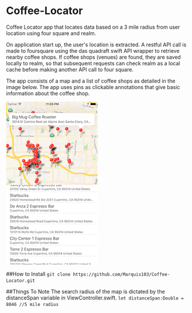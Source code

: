 # Coffee-Locator
Coffee Locator app that locates data based on a 3 mile radius from user location using four square and realm.

On application start up, the user's location is extracted.  A restful API call is made to foursquare using the das quadraft swift API wrapper to retrieve nearby coffee shops.  If coffee shops (venues) are found, they are saved locally to realm, so that subsequent requests can check realm as a local cache before making another API call to four square.

The app consists of a map and a list of coffee shops as detailed in the image below.  The app uses pins as clickable annotations that give basic information about the coffee shop.

![alt text](https://github.com/Marquis103/Coffee-Locator/blob/master/coffeescreenshot.png)

##How to Install
`git clone https://github.com/Marquis103/Coffee-Locator.git`

##Things To Note
The search radius of the map is dictated by the distanceSpan variable in ViewController.swift.
`let distanceSpan:Double = 8046 //5 mile radius`
